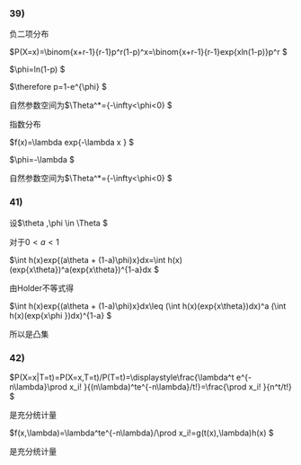 ### 39)

负二项分布

$P(X=x)=\binom{x+r-1}{r-1}p^r(1-p)^x=\binom{x+r-1}{r-1}exp\{xln(1-p)\}p^r $

$\phi=ln(1-p) $

$\therefore p=1-e^{\phi} $

自然参数空间为$\Theta^*=\{-\infty<\phi<0\} $

指数分布

$f(x)=\lambda exp\{-\lambda x \} $

$\phi=-\lambda $

自然参数空间为$\Theta^*=\{-\infty<\phi<0\} $



### 41)

设$\theta ,\phi \in \Theta $

对于$0<a<1$

$\int h(x)exp\{(a\theta + (1-a)\phi)x\}dx=\int h(x)(exp\{x\theta\})^a(exp\{x\theta\})^{1-a}dx $

由Holder不等式得

$\int h(x)exp\{(a\theta + (1-a)\phi)x\}dx\leq (\int h(x)(exp\{x\theta\})dx)^a (\int h(x)(exp\{x\phi \})dx)^{1-a} $

所以是凸集



### 42)

$P(X=x|T=t)=P(X=x,T=t)/P(T=t)=\displaystyle\frac{\lambda^t e^{-n\lambda}\prod x_i! }{(n\lambda)^te^{-n\lambda}/t!}=\frac{\prod x_i! }{n^t/t!} $

是充分统计量

$f(x,\lambda)=\lambda^te^{-n\lambda}/\prod x_i!=g(t(x),\lambda)h(x) $

是充分统计量



